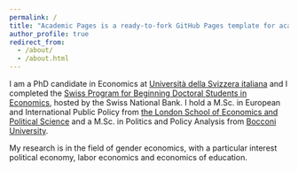 ```yaml
---
permalink: /
title: "Academic Pages is a ready-to-fork GitHub Pages template for academic personal websites"
author_profile: true
redirect_from: 
  - /about/
  - /about.html
---
```


I am a PhD candidate in Economics at [Università della Svizzera italiana](https://idep.usi.ch) and I completed the [Swiss Program for Beginning Doctoral Students in Economics](https://szgerzensee.ch), hosted by the Swiss National Bank. I hold a M.Sc. in European and International Public Policy from [the London School of Economics and Political Science](https://www.lse.ac.uk) and a M.Sc. in Politics and Policy Analysis from [Bocconi University](https://www.unibocconi.it/en).

My research is in the field of gender economics, with a particular interest political economy, labor economics and economics of education.  <br>
<br>
